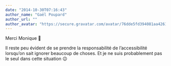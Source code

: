 ```yaml
---
date: "2014-10-30T07:16:43"
author_name: "Gaël Poupard"
author_url: ""
author_avatar: "https://secure.gravatar.com/avatar/76dde5fd394081aa4261802372fe2e33?s=48&d=mm&r=g"
---
```

Merci Monique 🙂

Il reste peu évident de se prendre la responsabilité de l’accessibilité lorsqu’on sait ignorer beaucoup de choses. Et je ne suis probablement pas le seul dans cette situation&nbsp;😉